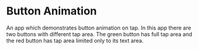 # Button Animation
An app which demonstrates button animation on tap. In this app there are two buttons with different tap area. The green button has full tap area and the red button has tap area limited only to its text area.
